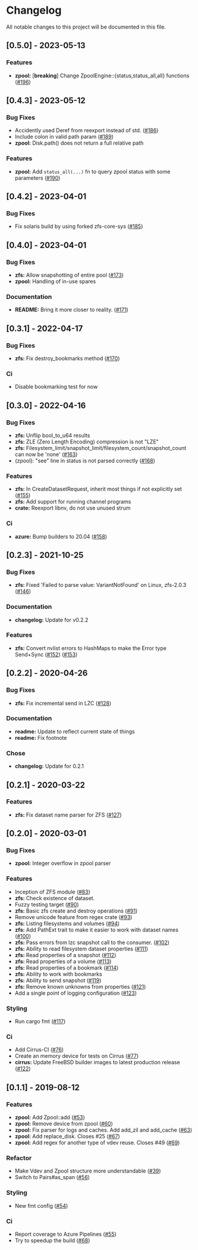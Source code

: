 # Changelog

All notable changes to this project will be documented in this file.

## [0.5.0] - 2023-05-13

### Features

- **zpool:** [**breaking**] Change ZpoolEngine::{status,status_all,all} functions ([#196](https://github.com/ZeroAssumptions/aide-de-camp/issues/196))

## [0.4.3] - 2023-05-12

### Bug Fixes

- Accidently used Deref from reexport instead of std. ([#186](https://github.com/ZeroAssumptions/aide-de-camp/issues/186))
- Include colon in valid path param ([#189](https://github.com/ZeroAssumptions/aide-de-camp/issues/189))
- **zpool:** Disk.path() does not return a full relative path

### Features

- **zpool:** Add `status_all(...)` fn to query zpool status with some parameters ([#190](https://github.com/ZeroAssumptions/aide-de-camp/issues/190))

## [0.4.2] - 2023-04-01

### Bug Fixes

- Fix solaris build by using forked zfs-core-sys ([#185](https://github.com/ZeroAssumptions/aide-de-camp/issues/185))

## [0.4.0] - 2023-04-01

### Bug Fixes

- **zfs:** Allow snapshotting of entire pool ([#173](https://github.com/ZeroAssumptions/aide-de-camp/issues/173))
- **zpool:** Handling of in-use spares

### Documentation

- **README:** Bring it more closer to reality. ([#171](https://github.com/ZeroAssumptions/aide-de-camp/issues/171))

## [0.3.1] - 2022-04-17

### Bug Fixes

- **zfs:** Fix destroy_bookmarks method ([#170](https://github.com/ZeroAssumptions/aide-de-camp/issues/170))

### Ci

- Disable bookmarking test for now

## [0.3.0] - 2022-04-16

### Bug Fixes

- **zfs:** Unflip bool_to_u64 results
- **zfs:** ZLE (Zero Length Encoding) compression is not "LZE"
- **zfs:** Filesystem_limit/snapshot_limit/filesystem_count/snapshot_count can now be 'none' ([#163](https://github.com/ZeroAssumptions/aide-de-camp/issues/163))
- (zpool): "see" line in status is not parsed correctly  ([#168](https://github.com/ZeroAssumptions/aide-de-camp/issues/168))

### Features

- **zfs:** In CreateDatasetRequest, inherit most things if not explicitly set ([#155](https://github.com/ZeroAssumptions/aide-de-camp/issues/155))
- **zfs:** Add support for running channel programs
- **crate:** Reexport libnv, do not use unused strum

### Ci

- **azure:** Bump builders to 20.04 ([#158](https://github.com/ZeroAssumptions/aide-de-camp/issues/158))

## [0.2.3] - 2021-10-25

### Bug Fixes

- **zfs:** Fixed 'Failed to parse value: VariantNotFound' on Linux, zfs-2.0.3 ([#146](https://github.com/ZeroAssumptions/aide-de-camp/issues/146))

### Documentation

- **changelog:** Update for v0.2.2

### Features

- **zfs:** Convert nvlist errors to HashMaps to make the Error type Send+Sync ([#152](https://github.com/ZeroAssumptions/aide-de-camp/issues/152)) ([#153](https://github.com/ZeroAssumptions/aide-de-camp/issues/153))

## [0.2.2] - 2020-04-26

### Bug Fixes

- **zfs:** Fix incremental send in LZC ([#128](https://github.com/ZeroAssumptions/aide-de-camp/issues/128))

### Documentation

- **readme:** Update to reflect current state of things
- **readme:** Fix footnote

### Chose

- **changelog:** Update for 0.2.1

## [0.2.1] - 2020-03-22

### Features

- **zfs:** Fix dataset name parser for ZFS ([#127](https://github.com/ZeroAssumptions/aide-de-camp/issues/127))

## [0.2.0] - 2020-03-01

### Bug Fixes

- **zpool:** Integer overflow in zpool parser

### Features

- Inception of ZFS module ([#83](https://github.com/ZeroAssumptions/aide-de-camp/issues/83))
- **zfs:** Check existence of dataset.
- Fuzzy testing target ([#90](https://github.com/ZeroAssumptions/aide-de-camp/issues/90))
- **zfs:** Basic zfs create and destroy operations ([#91](https://github.com/ZeroAssumptions/aide-de-camp/issues/91))
- Remove unicode feature from regex crate ([#93](https://github.com/ZeroAssumptions/aide-de-camp/issues/93))
- **zfs:** Listing filesystems and volumes ([#94](https://github.com/ZeroAssumptions/aide-de-camp/issues/94))
- **zfs:** Add PathExt trait to make it easier to work with dataset names ([#100](https://github.com/ZeroAssumptions/aide-de-camp/issues/100))
- **zfs:** Pass errors from lzc snapshot call to the consumer. ([#102](https://github.com/ZeroAssumptions/aide-de-camp/issues/102))
- **zfs:** Ability to read filesystem dataset properties ([#111](https://github.com/ZeroAssumptions/aide-de-camp/issues/111))
- **zfs:** Read properties of a snapshot ([#112](https://github.com/ZeroAssumptions/aide-de-camp/issues/112))
- **zfs:** Read properties of a volume ([#113](https://github.com/ZeroAssumptions/aide-de-camp/issues/113))
- **zfs:** Read properties of a bookmark ([#114](https://github.com/ZeroAssumptions/aide-de-camp/issues/114))
- **zfs:** Ability to work with bookmarks
- **zfs:** Ability to send snapshot ([#119](https://github.com/ZeroAssumptions/aide-de-camp/issues/119))
- **zfs:** Remove known unknowns from properties ([#121](https://github.com/ZeroAssumptions/aide-de-camp/issues/121))
- Add a single point of logging configuration ([#123](https://github.com/ZeroAssumptions/aide-de-camp/issues/123))

### Styling

- Run cargo fmt ([#117](https://github.com/ZeroAssumptions/aide-de-camp/issues/117))

### Ci

- Add Cirrus-CI ([#76](https://github.com/ZeroAssumptions/aide-de-camp/issues/76))
- Create an memory device for tests on Cirrus ([#77](https://github.com/ZeroAssumptions/aide-de-camp/issues/77))
- **cirrus:** Update FreeBSD builder images to latest production release ([#122](https://github.com/ZeroAssumptions/aide-de-camp/issues/122))

## [0.1.1] - 2019-08-12

### Features

- **zpool:** Add Zpool::add ([#53](https://github.com/ZeroAssumptions/aide-de-camp/issues/53))
- **zpool:** Remove device from zpool ([#60](https://github.com/ZeroAssumptions/aide-de-camp/issues/60))
- **zpool:** Fix parser for logs and caches. Add add_zil and add_cache ([#63](https://github.com/ZeroAssumptions/aide-de-camp/issues/63))
- **zpool:** Add replace_disk. Closes #25 ([#67](https://github.com/ZeroAssumptions/aide-de-camp/issues/67))
- **zpool:** Add regex for another type of vdev reuse. Closes #49 ([#69](https://github.com/ZeroAssumptions/aide-de-camp/issues/69))

### Refactor

- Make Vdev and Zpool structure more understandable ([#39](https://github.com/ZeroAssumptions/aide-de-camp/issues/39))
- Switch to Pairs#as_span ([#56](https://github.com/ZeroAssumptions/aide-de-camp/issues/56))

### Styling

- New fmt config ([#54](https://github.com/ZeroAssumptions/aide-de-camp/issues/54))

### Ci

- Report coverage to Azure Pipelines ([#55](https://github.com/ZeroAssumptions/aide-de-camp/issues/55))
- Try to speedup the build ([#68](https://github.com/ZeroAssumptions/aide-de-camp/issues/68))

<!-- generated by git-cliff -->
